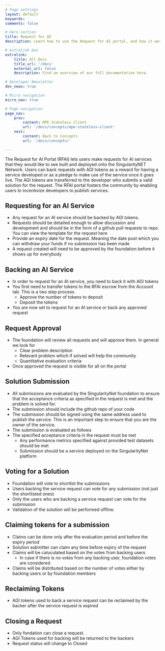 ```yaml
---
# Page settings
layout: default
keywords:
comments: false

# Hero section
title: Request for AI
description: Learn how to use the Request for AI portal, and how it work.

# extralink box
extralink:
    title: All Docs
    title_url: '/docs'
    external_url: false
    description: Find an overview of our full documentation here.

# Developer Newsletter
dev_news: true

# Micro navigation
micro_nav: true

# Page navigation
page_nav:
    prev:
        content: MPE Stateless Client
        url: '/docs/concepts/mpe-stateless-client'
    next:
        content: Back to Concepts
        url: '/docs/concepts/'

---
```


The Request for AI Portal (RFAI) lets users make requests for AI services that they would like to see built and deployed onto the SingularityNET Network. Users can back requests with AGI tokens as a reward for having a service developed or as a pledge to make use of the service once it goes live. The AGI tokens are transferred to the developer who submits a valid solution for the request. 
The RFAI portal fosters the community by enabling users to incentivize developers to publish services.


## Requesting for an AI Service

* Any request for an AI service should be backed by AGI tokens.
* Requests should be detailed enough to allow discussion and development and should be in the form of a github pull requests to repo. You can view the template for the request here
* Provide an expiry date for the request. Meaning the date post which you can withdraw your funds if no submission has been made
* A request created will need to be approved by the foundation before it shows up for everybody

## Backing an AI Service
* In order to request for an AI service, you need to back it with AGI tokens
* You first need to transfer tokens to the RFAI escrow from the Account tab. This is a two step process
    * Approve the number of tokens to deposit
    * Deposit the tokens
* You are now set to request for an AI service or back any approved request


## Request Approval

* The foundation will review all requests and will approve them. In general we look for
    * Clear problem description
    * Relevant problem which if solved will help the community
    * Quantitative evaluation criteria 
* Once approved the request is visible for all on the portal


## Solution Submission

* All submissions are evaluated by the SingularityNet foundation to ensure that the acceptance criteria as specified in the request is met and the problem is solved for.
* The submission should include the github repo of your code
* The submission should be signed using the same address used to publish the service. This is an important step to ensure that you are the owner of the service.
* The submission is evaluated as follows
*  The specified acceptance criteria in the request must be met
    *  Any performance metrics specified against provided test datasets should be met
    * Submission should be a service deployed on the SingularityNet platform


## Voting for a Solution

  * Foundation will vote to shortlist the submissions
  * Users backing the service request can vote for any submission (not just the shortlisted ones)
  * Only the users who are backing a service request can vote for the submission
  * Validation of the solution will be performed offline.

## Claiming tokens for a submission

  * Claims can be done only after the evaluation period and before the expiry period
  * Solution submitter can claim any time before expiry of the request
  * Claims will be caluculated based on the votes from backing users
      * In case if there is no votes from any backing user, foundation votes are considered
  * Claims will be distributed based on the number of votes either by backing users or by foundation members

## Reclaiming Tokens
  * AGI tokens used to back a service request can be reclaimed by the backer after the service request is expired

## Closing a Request

  * Only fondation can close a request.
  * AGI Tokens used for backing will be returned to the backers
  * Request status will change to Closed
